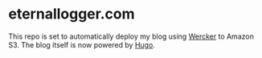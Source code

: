 # eternallogger.com

This repo is set to automatically deploy my blog using [Wercker](wercker.com) to Amazon S3. The blog itself is now powered by [Hugo](gohugo.io).